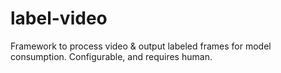 # label-video
Framework to process video &amp; output labeled frames for model consumption. Configurable, and requires human.
